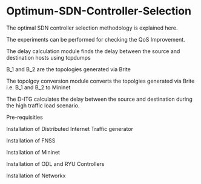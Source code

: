 # Optimum-SDN-Controller-Selection

The optimal SDN controller selection methodology is explained here.


The experiments can be performed for checking the QoS Improvement.


The delay calculation module finds the delay between the source and destination hosts using tcpdumps


B_1 and B_2 are the topologies generated via Brite


The topolgoy conversion module converts the topolgies generated via Brite i.e. B_1 and B_2 to Mininet


The D-ITG calculates the delay between the source and destination during the high traffic load scenario.


Pre-requisities

Installation of Distributed Internet Traffic generator

Installation of FNSS

Installation of Mininet

Installation of ODL and RYU Controllers

Installation of Networkx 
